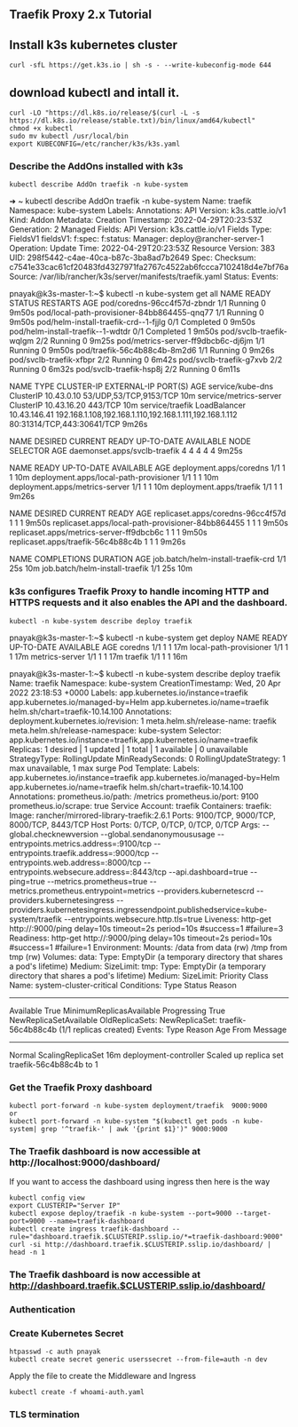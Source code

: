 
## Traefik Proxy 2.x Tutorial

## Install k3s kubernetes cluster
```
curl -sfL https://get.k3s.io | sh -s - --write-kubeconfig-mode 644
```
## download kubectl and intall it.
```
curl -LO "https://dl.k8s.io/release/$(curl -L -s https://dl.k8s.io/release/stable.txt)/bin/linux/amd64/kubectl"
chmod +x kubectl
sudo mv kubectl /usr/local/bin
export KUBECONFIG=/etc/rancher/k3s/k3s.yaml
```
### Describe the AddOns installed with k3s
```
kubectl describe AddOn traefik -n kube-system
```

➜  ~ kubectl describe AddOn traefik -n kube-system
Name:         traefik
Namespace:    kube-system
Labels:       <none>
Annotations:  <none>
API Version:  k3s.cattle.io/v1
Kind:         Addon
Metadata:
  Creation Timestamp:  2022-04-29T20:23:53Z
  Generation:          2
  Managed Fields:
    API Version:  k3s.cattle.io/v1
    Fields Type:  FieldsV1
    fieldsV1:
      f:spec:
      f:status:
    Manager:         deploy@rancher-server-1
    Operation:       Update
    Time:            2022-04-29T20:23:53Z
  Resource Version:  383
  UID:               298f5442-c4ae-40ca-b87c-3ba8ad7b2649
Spec:
  Checksum:  c7541e33cac61cf20483fd4327971fa2767c4522ab6fccca7102418d4e7bf76a
  Source:    /var/lib/rancher/k3s/server/manifests/traefik.yaml
Status:
Events:  <none>

pnayak@k3s-master-1:~$ kubectl -n kube-system get all
NAME                                          READY   STATUS      RESTARTS   AGE
pod/coredns-96cc4f57d-zbndr                   1/1     Running     0          9m50s
pod/local-path-provisioner-84bb864455-qnq77   1/1     Running     0          9m50s
pod/helm-install-traefik-crd--1-fjjlg         0/1     Completed   0          9m50s
pod/helm-install-traefik--1-wdtdr             0/1     Completed   1          9m50s
pod/svclb-traefik-wqlgm                       2/2     Running     0          9m25s
pod/metrics-server-ff9dbcb6c-dj6jm            1/1     Running     0          9m50s
pod/traefik-56c4b88c4b-8m2d6                  1/1     Running     0          9m26s
pod/svclb-traefik-xfbpr                       2/2     Running     0          6m42s
pod/svclb-traefik-g7xvb                       2/2     Running     0          6m32s
pod/svclb-traefik-hsp8j                       2/2     Running     0          6m11s

NAME                     TYPE           CLUSTER-IP     EXTERNAL-IP                                               PORT(S)                      AGE
service/kube-dns         ClusterIP      10.43.0.10     <none>                                                    53/UDP,53/TCP,9153/TCP       10m
service/metrics-server   ClusterIP      10.43.16.20    <none>                                                    443/TCP                      10m
service/traefik          LoadBalancer   10.43.146.41   192.168.1.108,192.168.1.110,192.168.1.111,192.168.1.112   80:31314/TCP,443:30641/TCP   9m26s

NAME                           DESIRED   CURRENT   READY   UP-TO-DATE   AVAILABLE   NODE SELECTOR   AGE
daemonset.apps/svclb-traefik   4         4         4       4            4           <none>          9m25s

NAME                                     READY   UP-TO-DATE   AVAILABLE   AGE
deployment.apps/coredns                  1/1     1            1           10m
deployment.apps/local-path-provisioner   1/1     1            1           10m
deployment.apps/metrics-server           1/1     1            1           10m
deployment.apps/traefik                  1/1     1            1           9m26s

NAME                                                DESIRED   CURRENT   READY   AGE
replicaset.apps/coredns-96cc4f57d                   1         1         1       9m50s
replicaset.apps/local-path-provisioner-84bb864455   1         1         1       9m50s
replicaset.apps/metrics-server-ff9dbcb6c            1         1         1       9m50s
replicaset.apps/traefik-56c4b88c4b                  1         1         1       9m26s

NAME                                 COMPLETIONS   DURATION   AGE
job.batch/helm-install-traefik-crd   1/1           25s        10m
job.batch/helm-install-traefik       1/1           25s        10m


### k3s configures Traefik Proxy to handle incoming HTTP and HTTPS requests and it also enables the API and the dashboard.

```
kubectl -n kube-system describe deploy traefik
```
pnayak@k3s-master-1:~$ kubectl -n kube-system get deploy
NAME                     READY   UP-TO-DATE   AVAILABLE   AGE
coredns                  1/1     1            1           17m
local-path-provisioner   1/1     1            1           17m
metrics-server           1/1     1            1           17m
traefik                  1/1     1            1           16m

pnayak@k3s-master-1:~$ kubectl -n kube-system describe deploy traefik
Name:                   traefik
Namespace:              kube-system
CreationTimestamp:      Wed, 20 Apr 2022 23:18:53 +0000
Labels:                 app.kubernetes.io/instance=traefik
                        app.kubernetes.io/managed-by=Helm
                        app.kubernetes.io/name=traefik
                        helm.sh/chart=traefik-10.14.100
Annotations:            deployment.kubernetes.io/revision: 1
                        meta.helm.sh/release-name: traefik
                        meta.helm.sh/release-namespace: kube-system
Selector:               app.kubernetes.io/instance=traefik,app.kubernetes.io/name=traefik
Replicas:               1 desired | 1 updated | 1 total | 1 available | 0 unavailable
StrategyType:           RollingUpdate
MinReadySeconds:        0
RollingUpdateStrategy:  1 max unavailable, 1 max surge
Pod Template:
  Labels:           app.kubernetes.io/instance=traefik
                    app.kubernetes.io/managed-by=Helm
                    app.kubernetes.io/name=traefik
                    helm.sh/chart=traefik-10.14.100
  Annotations:      prometheus.io/path: /metrics
                    prometheus.io/port: 9100
                    prometheus.io/scrape: true
  Service Account:  traefik
  Containers:
   traefik:
    Image:       rancher/mirrored-library-traefik:2.6.1
    Ports:       9100/TCP, 9000/TCP, 8000/TCP, 8443/TCP
    Host Ports:  0/TCP, 0/TCP, 0/TCP, 0/TCP
    Args:
      --global.checknewversion
      --global.sendanonymoususage
      --entrypoints.metrics.address=:9100/tcp
      --entrypoints.traefik.address=:9000/tcp
      --entrypoints.web.address=:8000/tcp
      --entrypoints.websecure.address=:8443/tcp
      --api.dashboard=true
      --ping=true
      --metrics.prometheus=true
      --metrics.prometheus.entrypoint=metrics
      --providers.kubernetescrd
      --providers.kubernetesingress
      --providers.kubernetesingress.ingressendpoint.publishedservice=kube-system/traefik
      --entrypoints.websecure.http.tls=true
    Liveness:     http-get http://:9000/ping delay=10s timeout=2s period=10s #success=1 #failure=3
    Readiness:    http-get http://:9000/ping delay=10s timeout=2s period=10s #success=1 #failure=1
    Environment:  <none>
    Mounts:
      /data from data (rw)
      /tmp from tmp (rw)
  Volumes:
   data:
    Type:       EmptyDir (a temporary directory that shares a pod's lifetime)
    Medium:
    SizeLimit:  <unset>
   tmp:
    Type:               EmptyDir (a temporary directory that shares a pod's lifetime)
    Medium:
    SizeLimit:          <unset>
  Priority Class Name:  system-cluster-critical
Conditions:
  Type           Status  Reason
  ----           ------  ------
  Available      True    MinimumReplicasAvailable
  Progressing    True    NewReplicaSetAvailable
OldReplicaSets:  <none>
NewReplicaSet:   traefik-56c4b88c4b (1/1 replicas created)
Events:
  Type    Reason             Age   From                   Message
  ----    ------             ----  ----                   -------
  Normal  ScalingReplicaSet  16m   deployment-controller  Scaled up replica set traefik-56c4b88c4b to 1

### Get the Traefik Proxy dashboard
```
kubectl port-forward -n kube-system deployment/traefik  9000:9000
or
kubectl port-forward -n kube-system "$(kubectl get pods -n kube-system| grep '^traefik-' | awk '{print $1}')" 9000:9000
```
### The Traefik dashboard is now accessible at http://localhost:9000/dashboard/

If you want to access the dashboard using ingress then here is the way

```
kubectl config view
export CLUSTERIP="Server IP"
kubectl expose deploy/traefik -n kube-system --port=9000 --target-port=9000 --name=traefik-dashboard
kubectl create ingress traefik-dashboard --rule="dashboard.traefik.$CLUSTERIP.sslip.io/*=traefik-dashboard:9000"
curl -si http://dashboard.traefik.$CLUSTERIP.sslip.io/dashboard/ | head -n 1
```
### The Traefik dashboard is now accessible at http://dashboard.traefik.$CLUSTERIP.sslip.io/dashboard/

### Authentication

### Create Kubernetes Secret

```
htpasswd -c auth pnayak
kubectl create secret generic userssecret --from-file=auth -n dev
```
Apply the file to create the Middleware and Ingress

```
kubectl create -f whoami-auth.yaml
```
### TLS termination

